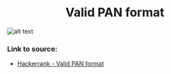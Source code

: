 <h1 align="center">Valid PAN format</h1>

![alt text](https://images2.imgbox.com/7f/24/4zixJRml_o.png?raw=true)

### Link to source: 
- <a href="https://www.hackerrank.com/challenges/valid-pan-format/problem">Hackerrank - Valid PAN format</a>

